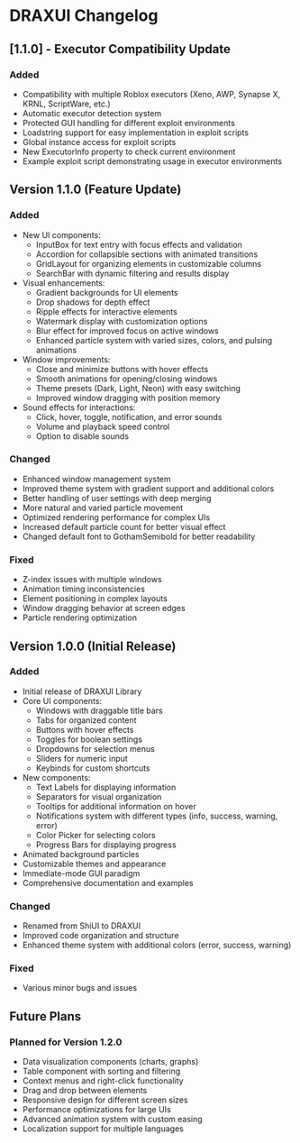 # DRAXUI Changelog

## [1.1.0] - Executor Compatibility Update

### Added
- Compatibility with multiple Roblox executors (Xeno, AWP, Synapse X, KRNL, ScriptWare, etc.)
- Automatic executor detection system
- Protected GUI handling for different exploit environments
- Loadstring support for easy implementation in exploit scripts
- Global instance access for exploit scripts
- New ExecutorInfo property to check current environment
- Example exploit script demonstrating usage in executor environments

## Version 1.1.0 (Feature Update)

### Added
- New UI components:
  - InputBox for text entry with focus effects and validation
  - Accordion for collapsible sections with animated transitions
  - GridLayout for organizing elements in customizable columns
  - SearchBar with dynamic filtering and results display
- Visual enhancements:
  - Gradient backgrounds for UI elements
  - Drop shadows for depth effect
  - Ripple effects for interactive elements
  - Watermark display with customization options
  - Blur effect for improved focus on active windows
  - Enhanced particle system with varied sizes, colors, and pulsing animations
- Window improvements:
  - Close and minimize buttons with hover effects
  - Smooth animations for opening/closing windows
  - Theme presets (Dark, Light, Neon) with easy switching
  - Improved window dragging with position memory
- Sound effects for interactions:
  - Click, hover, toggle, notification, and error sounds
  - Volume and playback speed control
  - Option to disable sounds

### Changed
- Enhanced window management system
- Improved theme system with gradient support and additional colors
- Better handling of user settings with deep merging
- More natural and varied particle movement
- Optimized rendering performance for complex UIs
- Increased default particle count for better visual effect
- Changed default font to GothamSemibold for better readability

### Fixed
- Z-index issues with multiple windows
- Animation timing inconsistencies
- Element positioning in complex layouts
- Window dragging behavior at screen edges
- Particle rendering optimization

## Version 1.0.0 (Initial Release)

### Added
- Initial release of DRAXUI Library
- Core UI components:
  - Windows with draggable title bars
  - Tabs for organized content
  - Buttons with hover effects
  - Toggles for boolean settings
  - Dropdowns for selection menus
  - Sliders for numeric input
  - Keybinds for custom shortcuts
- New components:
  - Text Labels for displaying information
  - Separators for visual organization
  - Tooltips for additional information on hover
  - Notifications system with different types (info, success, warning, error)
  - Color Picker for selecting colors
  - Progress Bars for displaying progress
- Animated background particles
- Customizable themes and appearance
- Immediate-mode GUI paradigm
- Comprehensive documentation and examples

### Changed
- Renamed from ShiUI to DRAXUI
- Improved code organization and structure
- Enhanced theme system with additional colors (error, success, warning)

### Fixed
- Various minor bugs and issues

## Future Plans

### Planned for Version 1.2.0
- Data visualization components (charts, graphs)
- Table component with sorting and filtering
- Context menus and right-click functionality
- Drag and drop between elements
- Responsive design for different screen sizes
- Performance optimizations for large UIs
- Advanced animation system with custom easing
- Localization support for multiple languages
